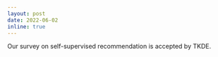 ```yaml
---
layout: post
date: 2022-06-02
inline: true
---
```


Our survey on self-supervised recommendation is accepted by TKDE.
